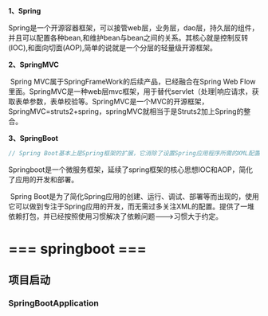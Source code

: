 

**1、Spring**

​        Spring是一个开源容器框架，可以接管web层，业务层，dao层，持久层的组件，并且可以配置各种bean,和维护bean与bean之间的关系。其核心就是控制反转(IOC),和面向切面(AOP),简单的说就是一个分层的轻量级开源框架。

**2、SpringMVC**

​        Spring MVC属于SpringFrameWork的后续产品，已经融合在Spring Web  Flow里面。SpringMVC是一种web层mvc框架，用于替代servlet（处理|响应请求，获取表单参数，表单校验等。SpringMVC是一个MVC的开源框架，SpringMVC=struts2+spring，springMVC就相当于是Struts2加上Spring的整合。

**3、SpringBoot**

```java
// Spring Boot基本上是Spring框架的扩展，它消除了设置Spring应用程序所需的XML配置
```

​        Springboot是一个微服务框架，延续了spring框架的核心思想IOC和AOP，简化了应用的开发和部署。

​		Spring  Boot是为了简化Spring应用的创建、运行、调试、部署等而出现的，使用它可以做到专注于Spring应用的开发，而无需过多关注XML的配置。提供了一堆依赖打包，并已经按照使用习惯解决了依赖问题--->习惯大于约定。









# ===   springboot   ===

## 项目启动 

### SpringBootApplication

```java

```

```java

 
```


